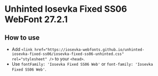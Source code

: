 # Unhinted Iosevka Fixed SS06 WebFont 27.2.1

## How to use

- Add `<link href="https://iosevka-webfonts.github.io/unhinted-iosevka-fixed-ss06/iosevka-fixed-ss06-unhinted.css" rel="stylesheet" />` to your `<head>`.
- Use `fontFamily: 'Iosevka Fixed SS06 Web'` or `font-family: 'Iosevka Fixed SS06 Web'`.
